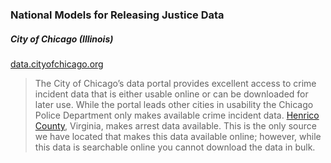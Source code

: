 ### National Models for Releasing Justice Data

##### City of Chicago (Illinois)
[data.cityofchicago.org](https://data.cityofchicago.org/Public-Safety/Crimes-2001-to-present/ijzp-q8t2)
> The City of Chicago’s data portal provides excellent access to crime incident data that is either usable online or can be downloaded for later use. While the portal leads other cities in usability the Chicago Police Department only makes available crime incident data. [Henrico County](http://randolph.co.henrico.va.us/public-data-access/searcharrest.aspx), Virginia, makes arrest data available. This is the only source we have located that makes this data available online; however, while this data is searchable online you cannot download the data in bulk.
